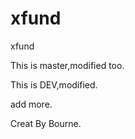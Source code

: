xfund
=====

xfund


This is master,modified too.

This is DEV,modified.

add more.

Creat By Bourne.
